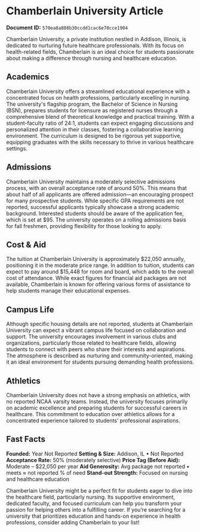 # Chamberlain University Article

**Document ID:** `570ea8a888b30ccdd1cac6e70cce1904`

Chamberlain University, a private institution nestled in Addison, Illinois, is dedicated to nurturing future healthcare professionals. With its focus on health-related fields, Chamberlain is an ideal choice for students passionate about making a difference through nursing and healthcare education.

## Academics
Chamberlain University offers a streamlined educational experience with a concentrated focus on health professions, particularly excelling in nursing. The university's flagship program, the Bachelor of Science in Nursing (BSN), prepares students for licensure as registered nurses through a comprehensive blend of theoretical knowledge and practical training. With a student-faculty ratio of 24:1, students can expect engaging discussions and personalized attention in their classes, fostering a collaborative learning environment. The curriculum is designed to be rigorous yet supportive, equipping graduates with the skills necessary to thrive in various healthcare settings.

## Admissions
Chamberlain University maintains a moderately selective admissions process, with an overall acceptance rate of around 50%. This means that about half of all applicants are offered admission—an encouraging prospect for many prospective students. While specific GPA requirements are not reported, successful applicants typically showcase a strong academic background. Interested students should be aware of the application fee, which is set at $95. The university operates on a rolling admissions basis for fall freshmen, providing flexibility for those looking to apply.

## Cost & Aid
The tuition at Chamberlain University is approximately $22,050 annually, positioning it in the moderate price range. In addition to tuition, students can expect to pay around $15,448 for room and board, which adds to the overall cost of attendance. While exact figures for financial aid packages are not available, Chamberlain is known for offering various forms of assistance to help students manage their educational expenses.

## Campus Life
Although specific housing details are not reported, students at Chamberlain University can expect a vibrant campus life focused on collaboration and support. The university encourages involvement in various clubs and organizations, particularly those related to healthcare fields, allowing students to connect with peers who share their interests and aspirations. The atmosphere is described as nurturing and community-oriented, making it an ideal environment for students pursuing demanding health professions.

## Athletics
Chamberlain University does not have a strong emphasis on athletics, with no reported NCAA varsity teams. Instead, the university focuses primarily on academic excellence and preparing students for successful careers in healthcare. This commitment to education over athletics allows for a concentrated experience tailored to students’ professional aspirations.

## Fast Facts
**Founded:** Year Not Reported
**Setting & Size:** Addison, IL • Not Reported
**Acceptance Rate:** 50% (moderately selective)
**Price Tag (Before Aid):** Moderate – $22,050 per year
**Aid Generosity:** Avg package not reported • meets ≈ not reported % of need
**Stand-out Strength:** Focused on nursing and healthcare education

Chamberlain University might be a perfect fit for students eager to dive into the healthcare field, particularly nursing. Its supportive environment, dedicated faculty, and focused curriculum can help you transform your passion for helping others into a fulfilling career. If you’re searching for a university that prioritizes education and hands-on experience in health professions, consider adding Chamberlain to your list!
